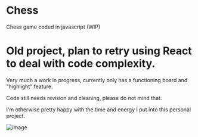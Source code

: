 # Chess
Chess game coded in javascript (WIP)
# Old project, plan to retry using React to deal with code complexity.

Very much a work in progress, currently only has a functioning board and "highlight" feature.

Code still needs revision and cleaning, please do not mind that.

I'm otherwise pretty happy with the time and energy I put into this personal project.

![image](https://github.com/SpookyCthulhu/Chess/assets/161183828/8812f12b-26c6-493c-a2ad-adb0b62cab51)
